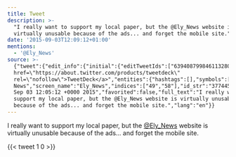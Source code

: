 ```yaml
---
title: Tweet
description: >-
  "I really want to support my local paper, but the @Ely_News website is
  virtually unusable because of the ads... and forget the mobile site."
date: '2015-09-03T12:09:12+01:00'
mentions:
  - '@Ely_News'
source: >-
  {"tweet":{"edit_info":{"initial":{"editTweetIds":["639408799846113280"],"editableUntil":"2015-09-03T13:05:12.181Z","editsRemaining":"5","isEditEligible":true}},"retweeted":false,"source":"<a
  href=\"https://about.twitter.com/products/tweetdeck\"
  rel=\"nofollow\">TweetDeck</a>","entities":{"hashtags":[],"symbols":[],"user_mentions":[{"name":"Ely
  News","screen_name":"Ely_News","indices":["49","58"],"id_str":"377445009","id":"377445009"}],"urls":[]},"display_text_range":["0","138"],"favorite_count":"1","id_str":"639408799846113280","truncated":false,"retweet_count":"0","id":"639408799846113280","created_at":"Thu
  Sep 03 12:05:12 +0000 2015","favorited":false,"full_text":"I really want to
  support my local paper, but the @Ely_News website is virtually unusable
  because of the ads... and forget the mobile site.","lang":"en"}}
---
```

I really want to support my local paper, but the [@Ely_News](https://twitter.com/@Ely_News) website is virtually unusable because of the ads... and forget the mobile site.
    
{{< tweet 1 0 >}}
    

